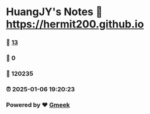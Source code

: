 # HuangJY's Notes :link: https://hermit200.github.io 
### :page_facing_up: [13](https://hermit200.github.io/tag.html) 
### :speech_balloon: 0 
### :hibiscus: 120235 
### :alarm_clock: 2025-01-06 19:20:23 
### Powered by :heart: [Gmeek](https://github.com/Meekdai/Gmeek)
